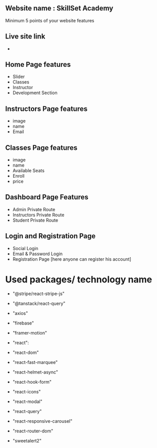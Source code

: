 

## Website name : SkillSet Academy
Minimum 5 points of your website features

## Live site link
- 

## Home Page features
- Slider
- Classes
- Instructor
- Development Section

## Instructors Page features
- image
- name
- Email

## Classes Page features
- image
- name
- Available Seats
- Enroll
- price

## Dashboard Page Features
- Admin Private Route
- Instructors Private Route
- Student Private Route

## Login and Registration Page
- Social Login
- Email & Password Login
- Registration Page [here anyone can register his account]

# Used packages/ technology name
- "@stripe/react-stripe-js"
- "@tanstack/react-query"
- "axios"
- "firebase"
-  "framer-motion"
        
- "react": 
- "react-dom"
- "react-fast-marquee"
       
- "react-helmet-async"
- "react-hook-form"
- "react-icons"
        
- "react-modal"
- "react-query"
- "react-responsive-carousel"
- "react-router-dom"    
- "sweetalert2"
        
